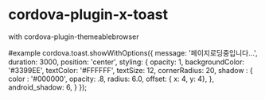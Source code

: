 # cordova-plugin-x-toast
 with cordova-plugin-themeablebrowser

#example
cordova.toast.showWithOptions({
    message: '페이지로딩중입니다...', duration: 3000, position: 'center',
    styling: { opacity: 1, backgroundColor: '#3399EE', textColor: '#FFFFFF', textSize: 12, cornerRadius: 20,
        shadow : {
            color : '#000000',
            opacity: .8,
            radius: 6.0,
            offset: { x: 4, y: 4},
        },
        android_shadow: 6,
    }
});